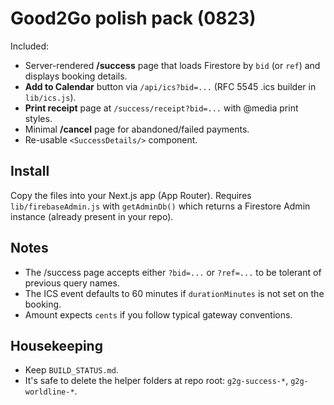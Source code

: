 # Good2Go polish pack (0823)

Included:
- Server-rendered **/success** page that loads Firestore by `bid` (or `ref`) and displays booking details.
- **Add to Calendar** button via `/api/ics?bid=...` (RFC 5545 .ics builder in `lib/ics.js`).
- **Print receipt** page at `/success/receipt?bid=...` with @media print styles.
- Minimal **/cancel** page for abandoned/failed payments.
- Re-usable `<SuccessDetails/>` component.

## Install
Copy the files into your Next.js app (App Router). Requires `lib/firebaseAdmin.js` with `getAdminDb()` which returns a Firestore Admin instance (already present in your repo).

## Notes
- The /success page accepts either `?bid=...` or `?ref=...` to be tolerant of previous query names.
- The ICS event defaults to 60 minutes if `durationMinutes` is not set on the booking.
- Amount expects `cents` if you follow typical gateway conventions.

## Housekeeping
- Keep `BUILD_STATUS.md`.
- It's safe to delete the helper folders at repo root: `g2g-success-*`, `g2g-worldline-*`.
